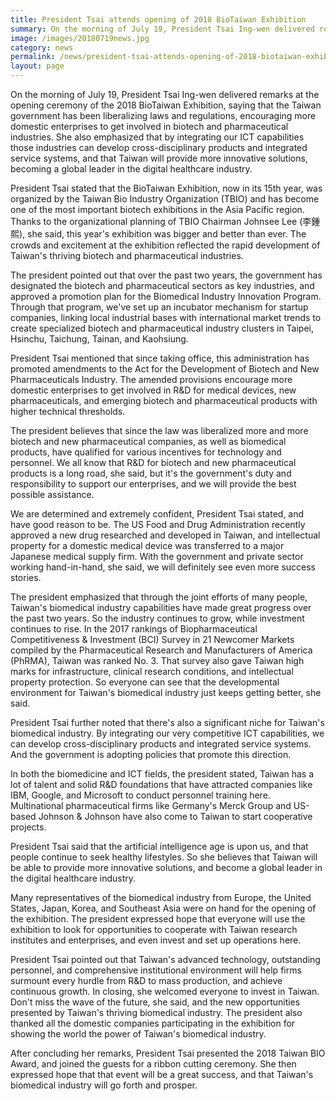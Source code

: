 ```yaml
---
title: President Tsai attends opening of 2018 BioTaiwan Exhibition
summary: On the morning of July 19, President Tsai Ing-wen delivered remarks at the opening ceremony of the 2018 BioTaiwan Exhibition
image: /images/20180719news.jpg
category: news
permalink: /news/president-tsai-attends-opening-of-2018-biotaiwan-exhibition/
layout: page
---
```


On the morning of July 19, President Tsai Ing-wen delivered remarks at the opening ceremony of the 2018 BioTaiwan Exhibition, saying that the Taiwan government has been liberalizing laws and regulations, encouraging more domestic enterprises to get involved in biotech and pharmaceutical industries. She also emphasized that by integrating our ICT capabilities those industries can develop cross-disciplinary products and integrated service systems, and that Taiwan will provide more innovative solutions, becoming a global leader in the digital healthcare industry.

President Tsai stated that the BioTaiwan Exhibition, now in its 15th year, was organized by the Taiwan Bio Industry Organization (TBIO) and has become one of the most important biotech exhibitions in the Asia Pacific region. Thanks to the organizational planning of TBIO Chairman Johnsee Lee (李鍾熙), she said, this year's exhibition was bigger and better than ever. The crowds and excitement at the exhibition reflected the rapid development of Taiwan's thriving biotech and pharmaceutical industries.

The president pointed out that over the past two years, the government has designated the biotech and pharmaceutical sectors as key industries, and approved a promotion plan for the Biomedical Industry Innovation Program. Through that program, we've set up an incubator mechanism for startup companies, linking local industrial bases with international market trends to create specialized biotech and pharmaceutical industry clusters in Taipei, Hsinchu, Taichung, Tainan, and Kaohsiung.

President Tsai mentioned that since taking office, this administration has promoted amendments to the Act for the Development of Biotech and New Pharmaceuticals Industry. The amended provisions encourage more domestic enterprises to get involved in R&D for medical devices, new pharmaceuticals, and emerging biotech and pharmaceutical products with higher technical thresholds.

The president believes that since the law was liberalized more and more biotech and new pharmaceutical companies, as well as biomedical products, have qualified for various incentives for technology and personnel. We all know that R&D for biotech and new pharmaceutical products is a long road, she said, but it's the government's duty and responsibility to support our enterprises, and we will provide the best possible assistance.

We are determined and extremely confident, President Tsai stated, and have good reason to be. The US Food and Drug Administration recently approved a new drug researched and developed in Taiwan, and intellectual property for a domestic medical device was transferred to a major Japanese medical supply firm. With the government and private sector working hand-in-hand, she said, we will definitely see even more success stories.

The president emphasized that through the joint efforts of many people, Taiwan's biomedical industry capabilities have made great progress over the past two years. So the industry continues to grow, while investment continues to rise. In the 2017 rankings of Biopharmaceutical Competitiveness & Investment (BCI) Survey in 21 Newcomer Markets compiled by the Pharmaceutical Research and Manufacturers of America (PhRMA), Taiwan was ranked No. 3. That survey also gave Taiwan high marks for infrastructure, clinical research conditions, and intellectual property protection. So everyone can see that the developmental environment for Taiwan's biomedical industry just keeps getting better, she said.

President Tsai further noted that there's also a significant niche for Taiwan's biomedical industry. By integrating our very competitive ICT capabilities, we can develop cross-disciplinary products and integrated service systems. And the government is adopting policies that promote this direction.

In both the biomedicine and ICT fields, the president stated, Taiwan has a lot of talent and solid R&D foundations that have attracted companies like IBM, Google, and Microsoft to conduct personnel training here. Multinational pharmaceutical firms like Germany's Merck Group and US-based Johnson & Johnson have also come to Taiwan to start cooperative projects.

President Tsai said that the artificial intelligence age is upon us, and that people continue to seek healthy lifestyles. So she believes that Taiwan will be able to provide more innovative solutions, and become a global leader in the digital healthcare industry.

Many representatives of the biomedical industry from Europe, the United States, Japan, Korea, and Southeast Asia were on hand for the opening of the exhibition. The president expressed hope that everyone will use the exhibition to look for opportunities to cooperate with Taiwan research institutes and enterprises, and even invest and set up operations here.

President Tsai pointed out that Taiwan's advanced technology, outstanding personnel, and comprehensive institutional environment will help firms surmount every hurdle from R&D to mass production, and achieve continuous growth. In closing, she welcomed everyone to invest in Taiwan. Don't miss the wave of the future, she said, and the new opportunities presented by Taiwan's thriving biomedical industry. The president also thanked all the domestic companies participating in the exhibition for showing the world the power of Taiwan's biomedical industry.

After concluding her remarks, President Tsai presented the 2018 Taiwan BIO Award, and joined the guests for a ribbon cutting ceremony. She then expressed hope that that event will be a great success, and that Taiwan's biomedical industry will go forth and prosper.
